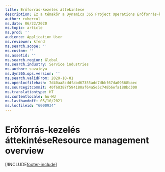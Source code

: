 ```yaml
---
title: Erőforrás-kezelés áttekintése
description: Ez a témakör a Dynamics 365 Project Operations Erőforrás-kezelés funkciójával kapcsolatos információkat tartalmaz.
author: ruhercul
ms.date: 06/22/2020
ms.topic: article
ms.prod: ''
audience: Application User
ms.reviewer: kfend
ms.search.scope: ''
ms.custom: ''
ms.assetid: ''
ms.search.region: Global
ms.search.industry: Service industries
ms.author: suvaidya
ms.dyn365.ops.version: ''
ms.search.validFrom: 2020-10-01
ms.openlocfilehash: 7d40aa8cddfabd67355add7dbbf67da09568baec
ms.sourcegitcommit: 40f68387f594180af64a5e5c748b6efa188bd300
ms.translationtype: HT
ms.contentlocale: hu-HU
ms.lasthandoff: 05/10/2021
ms.locfileid: "6000934"
---
```

# <a name="resource-management-overview"></a><span data-ttu-id="d58b6-103">Erőforrás-kezelés áttekintése</span><span class="sxs-lookup"><span data-stu-id="d58b6-103">Resource management overview</span></span>


[!INCLUDE[footer-include](../includes/footer-banner.md)]